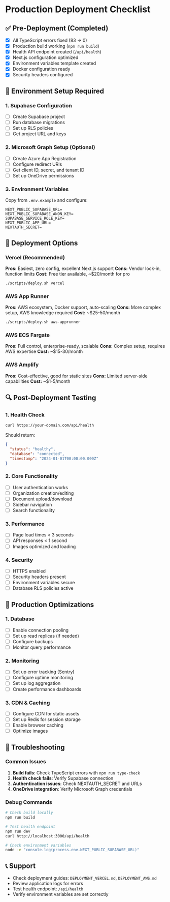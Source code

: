 # Production Deployment Checklist

## ✅ Pre-Deployment (Completed)
- [x] All TypeScript errors fixed (83 → 0)
- [x] Production build working (`npm run build`)
- [x] Health API endpoint created (`/api/health`)
- [x] Next.js configuration optimized
- [x] Environment variables template created
- [x] Docker configuration ready
- [x] Security headers configured

## 🔧 Environment Setup Required

### 1. Supabase Configuration
- [ ] Create Supabase project
- [ ] Run database migrations
- [ ] Set up RLS policies
- [ ] Get project URL and keys

### 2. Microsoft Graph Setup (Optional)
- [ ] Create Azure App Registration
- [ ] Configure redirect URIs
- [ ] Get client ID, secret, and tenant ID
- [ ] Set up OneDrive permissions

### 3. Environment Variables
Copy from `.env.example` and configure:
```env
NEXT_PUBLIC_SUPABASE_URL=
NEXT_PUBLIC_SUPABASE_ANON_KEY=
SUPABASE_SERVICE_ROLE_KEY=
NEXT_PUBLIC_APP_URL=
NEXTAUTH_SECRET=
```

## 🚀 Deployment Options

### Vercel (Recommended)
**Pros:** Easiest, zero config, excellent Next.js support
**Cons:** Vendor lock-in, function limits
**Cost:** Free tier available, ~$20/month for pro

```bash
./scripts/deploy.sh vercel
```

### AWS App Runner
**Pros:** AWS ecosystem, Docker support, auto-scaling
**Cons:** More complex setup, AWS knowledge required
**Cost:** ~$25-50/month

```bash
./scripts/deploy.sh aws-apprunner
```

### AWS ECS Fargate
**Pros:** Full control, enterprise-ready, scalable
**Cons:** Complex setup, requires AWS expertise
**Cost:** ~$15-30/month

### AWS Amplify
**Pros:** Cost-effective, good for static sites
**Cons:** Limited server-side capabilities
**Cost:** ~$1-5/month

## 🔍 Post-Deployment Testing

### 1. Health Check
```bash
curl https://your-domain.com/api/health
```
Should return:
```json
{
  "status": "healthy",
  "database": "connected",
  "timestamp": "2024-01-01T00:00:00.000Z"
}
```

### 2. Core Functionality
- [ ] User authentication works
- [ ] Organization creation/editing
- [ ] Document upload/download
- [ ] Sidebar navigation
- [ ] Search functionality

### 3. Performance
- [ ] Page load times < 3 seconds
- [ ] API responses < 1 second
- [ ] Images optimized and loading

### 4. Security
- [ ] HTTPS enabled
- [ ] Security headers present
- [ ] Environment variables secure
- [ ] Database RLS policies active

## 🔧 Production Optimizations

### 1. Database
- [ ] Enable connection pooling
- [ ] Set up read replicas (if needed)
- [ ] Configure backups
- [ ] Monitor query performance

### 2. Monitoring
- [ ] Set up error tracking (Sentry)
- [ ] Configure uptime monitoring
- [ ] Set up log aggregation
- [ ] Create performance dashboards

### 3. CDN & Caching
- [ ] Configure CDN for static assets
- [ ] Set up Redis for session storage
- [ ] Enable browser caching
- [ ] Optimize images

## 🚨 Troubleshooting

### Common Issues
1. **Build fails**: Check TypeScript errors with `npm run type-check`
2. **Health check fails**: Verify Supabase connection
3. **Authentication issues**: Check NEXTAUTH_SECRET and URLs
4. **OneDrive integration**: Verify Microsoft Graph credentials

### Debug Commands
```bash
# Check build locally
npm run build

# Test health endpoint
npm run dev
curl http://localhost:3000/api/health

# Check environment variables
node -e "console.log(process.env.NEXT_PUBLIC_SUPABASE_URL)"
```

## 📞 Support
- Check deployment guides: `DEPLOYMENT_VERCEL.md`, `DEPLOYMENT_AWS.md`
- Review application logs for errors
- Test health endpoint: `/api/health`
- Verify environment variables are set correctly
